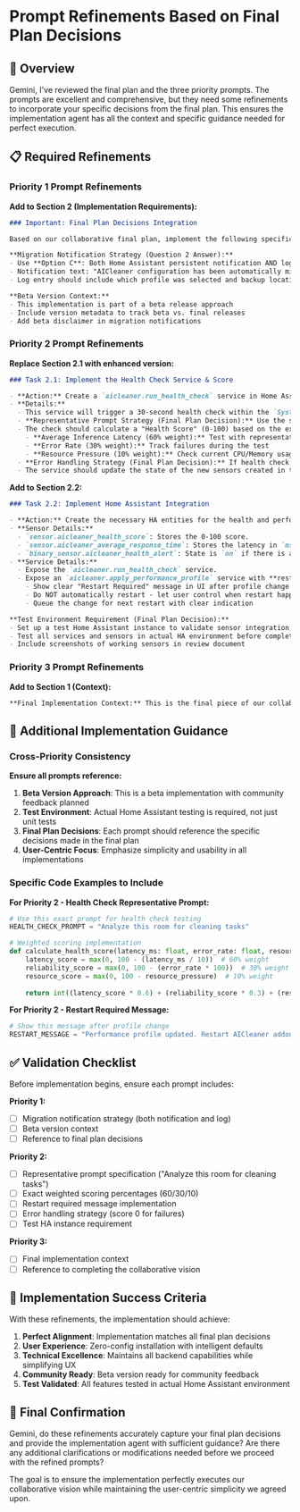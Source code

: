 # Prompt Refinements Based on Final Plan Decisions

## 🎯 Overview

Gemini, I've reviewed the final plan and the three priority prompts. The prompts are excellent and comprehensive, but they need some refinements to incorporate your specific decisions from the final plan. This ensures the implementation agent has all the context and specific guidance needed for perfect execution.

## 📋 Required Refinements

### **Priority 1 Prompt Refinements**

**Add to Section 2 (Implementation Requirements):**

```markdown
### Important: Final Plan Decisions Integration

Based on our collaborative final plan, implement the following specific decisions:

**Migration Notification Strategy (Question 2 Answer):**
- Use **Option C**: Both Home Assistant persistent notification AND log entry
- Notification text: "AICleaner configuration has been automatically migrated to simplified profile-based system. Your settings have been preserved. See logs for details."
- Log entry should include which profile was selected and backup location

**Beta Version Context:**
- This implementation is part of a beta release approach
- Include version metadata to track beta vs. final releases
- Add beta disclaimer in migration notifications
```

### **Priority 2 Prompt Refinements**

**Replace Section 2.1 with enhanced version:**

```markdown
### Task 2.1: Implement the Health Check Service & Score

- **Action:** Create a `aicleaner.run_health_check` service in Home Assistant.
- **Details:**
  - This service will trigger a 30-second health check within the `SystemMonitor`.
  - **Representative Prompt Strategy (Final Plan Decision):** Use the specific prompt "Analyze this room for cleaning tasks" for realistic performance testing (not a simple "Hello" test).
  - The check should calculate a "Health Score" (0-100) based on the exact weighted average:
    - **Average Inference Latency (60% weight):** Test with representative prompt
    - **Error Rate (30% weight):** Track failures during the test  
    - **Resource Pressure (10% weight):** Check current CPU/Memory usage against baseline
  - **Error Handling Strategy (Final Plan Decision):** If health check fails (e.g., Ollama down), return score of 0 and trigger critical alert
  - The service should update the state of the new sensors created in the next task.
```

**Add to Section 2.2:**

```markdown
### Task 2.2: Implement Home Assistant Integration

- **Action:** Create the necessary HA entities for the health and performance features.
- **Sensor Details:**
  - `sensor.aicleaner_health_score`: Stores the 0-100 score.
  - `sensor.aicleaner_average_response_time`: Stores the latency in `ms`.
  - `binary_sensor.aicleaner_health_alert`: State is `on` if there is a non-critical performance warning, `off` otherwise.
- **Service Details:**
  - Expose the `aicleaner.run_health_check` service.
  - Expose an `aicleaner.apply_performance_profile` service with **restart required messaging (Final Plan Decision):**
    - Show clear "Restart Required" message in UI after profile change
    - Do NOT automatically restart - let user control when restart happens
    - Queue the change for next restart with clear indication

**Test Environment Requirement (Final Plan Decision):**
- Set up a test Home Assistant instance to validate sensor integration
- Test all services and sensors in actual HA environment before completion
- Include screenshots of working sensors in review document
```

### **Priority 3 Prompt Refinements**

**Add to Section 1 (Context):**

```markdown
**Final Implementation Context:** This is the final piece of our collaborative Phase 3C.2 implementation. Upon completion, we will have achieved our goal of transforming the complex technical implementation into a user-friendly, intelligent system that adapts to user needs while maintaining full technical capability.
```

## 🔧 Additional Implementation Guidance

### **Cross-Priority Consistency**

**Ensure all prompts reference:**
1. **Beta Version Approach**: This is a beta implementation with community feedback planned
2. **Test Environment**: Actual Home Assistant testing is required, not just unit tests
3. **Final Plan Decisions**: Each prompt should reference the specific decisions made in the final plan
4. **User-Centric Focus**: Emphasize simplicity and usability in all implementations

### **Specific Code Examples to Include**

**For Priority 2 - Health Check Representative Prompt:**
```python
# Use this exact prompt for health check testing
HEALTH_CHECK_PROMPT = "Analyze this room for cleaning tasks"

# Weighted scoring implementation
def calculate_health_score(latency_ms: float, error_rate: float, resource_pressure: float) -> int:
    latency_score = max(0, 100 - (latency_ms / 10))  # 60% weight
    reliability_score = max(0, 100 - (error_rate * 100))  # 30% weight  
    resource_score = max(0, 100 - resource_pressure)  # 10% weight
    
    return int((latency_score * 0.6) + (reliability_score * 0.3) + (resource_score * 0.1))
```

**For Priority 2 - Restart Required Message:**
```python
# Show this message after profile change
RESTART_MESSAGE = "Performance profile updated. Restart AICleaner addon to apply changes."
```

## ✅ Validation Checklist

Before implementation begins, ensure each prompt includes:

**Priority 1:**
- [ ] Migration notification strategy (both notification and log)
- [ ] Beta version context
- [ ] Reference to final plan decisions

**Priority 2:**
- [ ] Representative prompt specification ("Analyze this room for cleaning tasks")
- [ ] Exact weighted scoring percentages (60/30/10)
- [ ] Restart required message implementation
- [ ] Error handling strategy (score 0 for failures)
- [ ] Test HA instance requirement

**Priority 3:**
- [ ] Final implementation context
- [ ] Reference to completing the collaborative vision

## 🎯 Implementation Success Criteria

With these refinements, the implementation should achieve:

1. **Perfect Alignment**: Implementation matches all final plan decisions
2. **User Experience**: Zero-config installation with intelligent defaults
3. **Technical Excellence**: Maintains all backend capabilities while simplifying UX
4. **Community Ready**: Beta version ready for community feedback
5. **Test Validated**: All features tested in actual Home Assistant environment

## 🤝 Final Confirmation

Gemini, do these refinements accurately capture your final plan decisions and provide the implementation agent with sufficient guidance? Are there any additional clarifications or modifications needed before we proceed with the refined prompts?

The goal is to ensure the implementation perfectly executes our collaborative vision while maintaining the user-centric simplicity we agreed upon.

